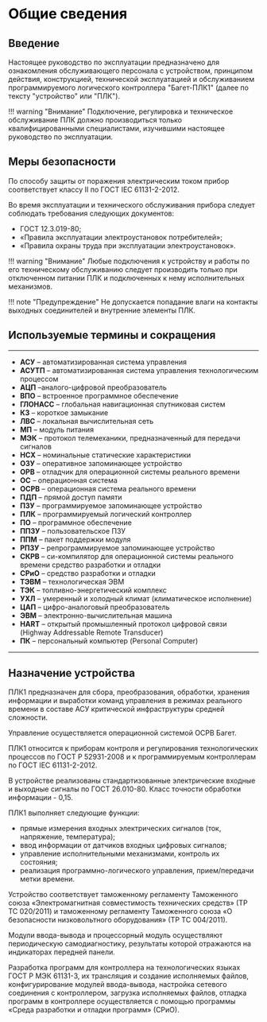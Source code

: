 # <span style="color:black">Общие сведения</span>

## **Введение**
Настоящее руководство по эксплуатации предназначено для ознакомления обслуживающего персонала с устройством, принципом действия, 
конструкцией, технической эксплуатацией и обслуживанием программируемого логического контроллера "Багет-ПЛК1" (далее по тексту "устройство" или "ПЛК").

!!! warning "Внимание"
    Подключение, регулировка и техническое обслуживание ПЛК должно производиться только квалифицированными специалистами, 
    изучившими настоящее руководство по эксплуатации.

## **Меры безопасности**
По способу защиты от поражения электрическим током прибор соответствует классу II по ГОСТ IEC 61131-2-2012.

Во время эксплуатации и технического обслуживания прибора следует соблюдать требования следующих документов:

- ГОСТ 12.3.019-80;
- «Правила эксплуатации электроустановок потребителей»;
- «Правила охраны труда при эксплуатации электроустановок».

!!! warning "Внимание"
    Любые подключения к устройству и работы по его техническому обслуживанию следует производить только при отключенном питании ПЛК и подключенных к нему исполнительных механизмов.

!!! note "Предупреждение"
    Не допускается попадание влаги на контакты выходных соединителей и внутренние элементы ПЛК.

## **Используемые термины и сокращения**
____

- **АСУ** – автоматизированная система управления  
- **АСУТП**	– автоматизированная система управления технологическим процессом  
- **АЦП**	–аналого-цифровой преобразователь  
- **ВПО**	– встроенное программное обеспечение  
- **ГЛОНАСС**	– глобальная навигационная спутниковая систем   
- **КЗ** – короткое замыкание  
- **ЛВС**	– локальная вычислительная сеть  
- **МП** – модуль питания  
- **МЭК**	– протокол телемеханики, предназначенный для передачи сигналов  
- **НСХ**	– номинальные статические характеристики  
- **ОЗУ** – оперативное запоминающее устройство  
- **ОРВ**	– отладчик для операционной системы реального времени  
- **ОС**	–	операционная система   
- **ОСРВ** – операционная система реального времени  
- **ПДП**	– прямой доступ памяти  
- **ПЗУ**	–	программируемое запоминающее устройство  
- **ПЛК** –	программируемый логический контроллер  
- **ПО**	–	программное обеспечение  
- **ППЗУ** –	пользовательское ПЗУ  
- **ППМ**	–	пакет поддержки модуля  
- **РПЗУ** –	репрограммируемое запоминающее устройство  
- **СКРВ** – си-компилятор для операционной системы реального времени средство разработки и отладки  
- **СРиО** – средство разработки и отладки  
- **ТЭВМ** –	технологическая ЭВМ  
- **ТЭК**	–	топливно-энергетический комплекс  
- **УХЛ**	–	умеренный и холодный климат (климатическое исполнение)  
- **ЦАП**	–	цифро-аналоговый преобразователь  
- **ЭВМ**	–	электронно-вычислительная машина  
- **HART** – открытый промышленный протокол цифровой связи (Highway Addressable Remote Transducer)  
- **ПК**	– персональный компьютер (Personal Computer)  
***

## **Назначение устройства**
ПЛК1 предназначен для сбора, преобразования, обработки, хранения информации и выработки команд управления 
в режимах реального времени в составе АСУ критической инфраструктуры средней сложности.

Управление осуществляется операционной системой ОСРВ Багет.

ПЛК1 относится к приборам контроля и регулирования технологических процессов по ГОСТ Р 52931-2008 и к 
программируемым контроллерам по ГОСТ IEC 61131-2-2012.

В устройстве реализованы стандартизованные электрические входные и выходные сигналы по ГОСТ 26.010-80. 
Класс точности обработки информации - 0,15.

ПЛК1 выполняет следующие функции: 

- прямые измерения входных электрических сигналов (ток, напряжение, температура); 
- ввод информации от датчиков входных цифровых сигналов; 
- управление исполнительными механизмами, контроль их состояния; 
- реализация программно-логического управления, прием/передачи метки времени.

<!-- Для предотвращения простоя оборудования при замене отказавшего модуля 
в ПЛК1 реализована «горячая» замена модулей (без выключения питания контроллера). -->

Устройство соответствует таможенному регламенту Таможенного союза «Электромагнитная совместимость технических 
средств» (ТР ТС 020/2011) и таможенному регламенту Таможенного союза «О безопасности низковольтного 
оборудования» (ТР ТС 004/2011).  

Модули ввода-вывода и процессорный модуль осуществляют периодическую самодиагностику, результаты 
которой отражаются на индикаторах передней панели.

Разработка программ для контроллера на технологических языках ГОСТ Р МЭК 61131-3, их трансляция и создание исполняемых файлов, 
конфигурирование модулей ввода-вывода, настройка сетевого соединения с контроллером, загрузка исполняемых файлов, отладка программ 
в контроллере осуществляется с помощью программы «Среда разработки и отладки программ» (СРиО).

<!-- При реализации в АСУ «горячего» резервирования необходимо использовать два процессорных модуля.  -->
<!-- ## **<mark>highlighting</mark>** -->
